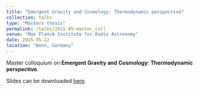 ```yaml
---
title: "Emergent Gravity and Cosmology: Thermodynamic perspective"
collection: talks
type: "Masters thesis"
permalink: /talks/2015-05-master_coll
venue: "Max Planck Institute for Radio Astronomy"
date: 2015-05-22
location: "Bonn, Germany"
---
```


Master colloquium on **Emergent Gravity and Cosmology: Thermodynamic perspective**.

Slides can be downloaded [here](http://pranjaldhole.github.io/files/20150522_MScColloquium.pdf).

<object data="/files/20150522_MScColloquium.pdf" width="1000" height="820" type='application/pdf'>

